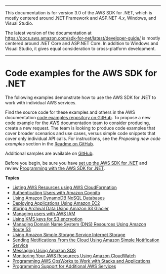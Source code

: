 --------

This documentation is for version 3\.0 of the AWS SDK for \.NET, which is mostly centered around \.NET Framework and ASP\.NET 4\.*x*, Windows, and Visual Studio\.

The latest version of the documentation at [https://docs\.aws\.amazon\.com/sdk\-for\-net/latest/developer\-guide/](https://docs.aws.amazon.com/sdk-for-net/latest/developer-guide/welcome.html) is mostly centered around \.NET Core and ASP\.NET Core\. In addition to Windows and Visual Studio, it gives equal consideration to cross\-platform development\.

--------

# Code examples for the AWS SDK for \.NET<a name="tutorials-examples"></a>

The following examples demonstrate how to use the AWS SDK for \.NET to work with individual AWS services\.

Find the source code for these examples and others in the AWS documentation [code examples repository on GitHub](https://github.com/awsdocs/aws-doc-sdk-examples)\. To propose a new code example for the AWS documentation team to consider producing, create a new request\. The team is looking to produce code examples that cover broader scenarios and use cases, versus simple code snippets that cover only individual API calls\. For instructions, see the *Proposing new code examples* section in the [Readme on GitHub](https://github.com/awsdocs/aws-doc-sdk-examples/blob/master/README.rst)\.

Additional samples are available on [GitHub](https://github.com/awslabs/aws-sdk-net-samples)\.

Before you begin, be sure you have [set up the AWS SDK for \.NET](net-dg-setup.md) and review [Programming with the AWS SDK for \.NET](net-dg-programming-techniques.md)\.

**Topics**
+ [Listing AWS Resources using AWS CloudFormation](cloudformation-apis-intro.md)
+ [Authenticating Users with Amazon Cognito](cognito-apis-intro.md)
+ [Using Amazon DynamoDB NoSQL Databases](dynamodb-intro.md)
+ [Deploying Applications Using Amazon EC2](ec2-apis-intro.md)
+ [Storing Archival Data Using Amazon S3 Glacier](glacier-apis-intro.md)
+ [Managing users with AWS IAM](iam-apis-intro.md)
+ [Using KMS keys for S3 encryption](kms-keys-s3-encryption.md)
+ [Managing Domain Name System \(DNS\) Resources Using Amazon Route 53](route53-apis-intro.md)
+ [Using Amazon Simple Storage Service Internet Storage](s3-apis-intro.md)
+ [Sending Notifications From the Cloud Using Amazon Simple Notification Service](sns-apis-intro.md)
+ [Messaging Using Amazon SQS](sqs-apis-intro.md)
+ [Monitoring Your AWS Resources Using Amazon CloudWatch](cloudwatch.md)
+ [Programming AWS OpsWorks to Work with Stacks and Applications](opsworks-apis-intro.md)
+ [Programming Support for Additional AWS Services](other-apis-intro.md)
